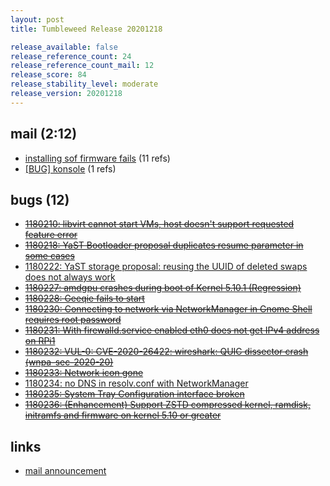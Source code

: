 ```yaml
---
layout: post
title: Tumbleweed Release 20201218

release_available: false
release_reference_count: 24
release_reference_count_mail: 12
release_score: 84
release_stability_level: moderate
release_version: 20201218
---
```


## mail (2:12)

- [installing sof firmware fails](https://lists.opensuse.org/archives/list/factory@lists.opensuse.org/thread/4IYHG52OLGQC4IQH4WCD6EPB6PQZKTNI) (11 refs)
- [\[BUG\] konsole](https://lists.opensuse.org/archives/list/factory@lists.opensuse.org/thread/MGUWEI3BXVU25PU76ODX36TOTKSECJFS) (1 refs)

## bugs (12)

<!--more-->

- ~~[1180210: libvirt cannot start VMs, host doesn't support requested feature error](https://bugzilla.opensuse.org/show_bug.cgi?id=1180210)~~
- ~~[1180218: YaST Bootloader proposal duplicates resume parameter in some cases](https://bugzilla.opensuse.org/show_bug.cgi?id=1180218)~~
- [1180222: YaST storage proposal: reusing the UUID of deleted swaps does not always work](https://bugzilla.opensuse.org/show_bug.cgi?id=1180222)
- ~~[1180227: amdgpu crashes during boot of Kernel 5.10.1 (Regression)](https://bugzilla.opensuse.org/show_bug.cgi?id=1180227)~~
- ~~[1180228: Geeqie fails to start](https://bugzilla.opensuse.org/show_bug.cgi?id=1180228)~~
- ~~[1180230: Connecting to network via NetworkManager in Gnome Shell requires root password](https://bugzilla.opensuse.org/show_bug.cgi?id=1180230)~~
- ~~[1180231: With firewalld.service enabled eth0 does not get IPv4 address on RPi1](https://bugzilla.opensuse.org/show_bug.cgi?id=1180231)~~
- ~~[1180232: VUL-0: CVE-2020-26422: wireshark: QUIC dissector crash (wnpa-sec-2020-20)](https://bugzilla.opensuse.org/show_bug.cgi?id=1180232)~~
- ~~[1180233: Network icon gone](https://bugzilla.opensuse.org/show_bug.cgi?id=1180233)~~
- [1180234: no DNS in resolv.conf with NetworkManager](https://bugzilla.opensuse.org/show_bug.cgi?id=1180234)
- ~~[1180235: System Tray Configuration interface broken](https://bugzilla.opensuse.org/show_bug.cgi?id=1180235)~~
- ~~[1180236: (Enhancement) Support ZSTD compressed kernel, ramdisk, initramfs and firmware on kernel 5.10 or greater](https://bugzilla.opensuse.org/show_bug.cgi?id=1180236)~~



## links

- [mail announcement](https://lists.opensuse.org/archives/list/factory@lists.opensuse.org/thread/IXA45NY5ZHMZWFOABX2TRHZ5RIJZNDW4)
